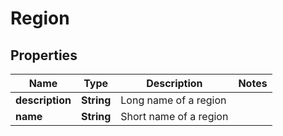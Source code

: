 

# Region


## Properties

| Name | Type | Description | Notes |
|------------ | ------------- | ------------- | -------------|
|**description** | **String** | Long name of a region |  |
|**name** | **String** | Short name of a region |  |



